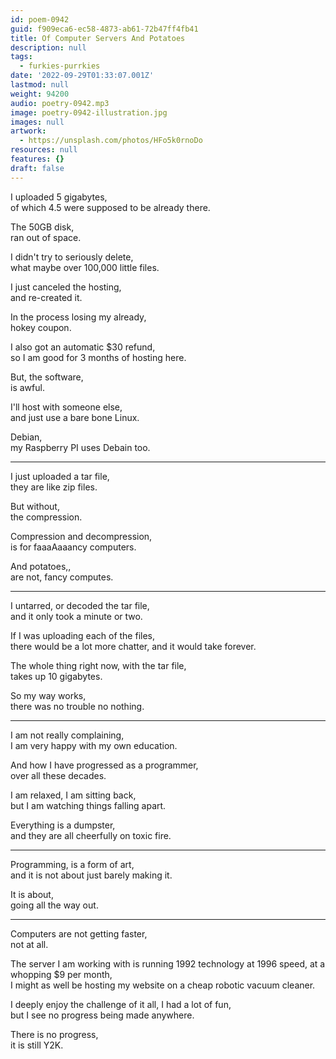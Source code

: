 ```yaml
---
id: poem-0942
guid: f909eca6-ec58-4873-ab61-72b47ff4fb41
title: Of Computer Servers And Potatoes
description: null
tags:
  - furkies-purrkies
date: '2022-09-29T01:33:07.001Z'
lastmod: null
weight: 94200
audio: poetry-0942.mp3
image: poetry-0942-illustration.jpg
images: null
artwork:
  - https://unsplash.com/photos/HFo5k0rnoDo
resources: null
features: {}
draft: false
---
```


I uploaded 5 gigabytes,\
of which 4.5 were supposed to be already there.

The 50GB disk,\
ran out of space.

I didn't try to seriously delete,\
what maybe over 100,000 little files.

I just canceled the hosting,\
and re-created it.

In the process losing my already,\
hokey coupon.

I also got an automatic $30 refund,\
so I am good for 3 months of hosting here.

But, the software,\
is awful.

I'll host with someone else,\
and just use a bare bone Linux.

Debian,\
my Raspberry PI uses Debain too.

---

I just uploaded a tar file,\
they are like zip files.

But without,\
the compression.

Compression and decompression,\
is for faaaAaaancy computers.

And potatoes,,\
are not, fancy computes.

---

I untarred, or decoded the tar file,\
and it only took a minute or two.

If I was uploading each of the files,\
there would be a lot more chatter, and it would take forever.

The whole thing right now, with the tar file,\
takes up 10 gigabytes.

So my way works,\
there was no trouble no nothing.

---

I am not really complaining,\
I am very happy with my own education.

And how I have progressed as a programmer,\
over all these decades.

I am relaxed, I am sitting back,\
but I am watching things falling apart.

Everything is a dumpster,\
and they are all cheerfully on toxic fire.

---

Programming, is a form of art,\
and it is not about just barely making it.

It is about,\
going all the way out.

---

Computers are not getting faster,\
not at all.

The server I am working with is running 1992 technology at 1996 speed, at a whopping $9 per month,\
I might as well be hosting my website on a cheap robotic vacuum cleaner.

I deeply enjoy the challenge of it all, I had a lot of fun,\
but I see no progress being made anywhere.

There is no progress,\
it is still Y2K.
